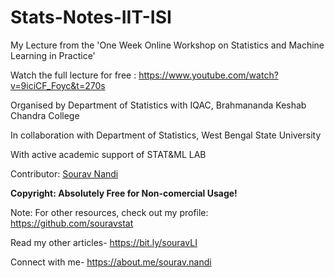 # Stats-Notes-IIT-ISI
My Lecture from the 'One Week Online Workshop on Statistics and Machine Learning in Practice' 

Watch the full lecture for free : https://www.youtube.com/watch?v=9iciCF_Foyc&t=270s

Organised by
Department of Statistics with IQAC, Brahmananda Keshab Chandra College 

In collaboration with
Department of Statistics, West Bengal State University 

With active academic support of STAT&ML LAB

Contributor: [Sourav Nandi](https://www.linkedin.com/in/souravstat/)

**Copyright: Absolutely Free for Non-comercial Usage!**

Note: For other resources, check out my profile:
https://github.com/souravstat

Read my other articles- https://bit.ly/souravLI

Connect with me- https://about.me/sourav.nandi

